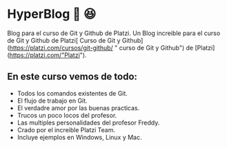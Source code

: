# HyperBlog 📌 :laughing:
Blog para el curso de Git y Github de Platzi.
Un Blog increible para el curso de Git y Github de Platzi[ Curso de Git y Github]
(https://platzi.com/cursos/git-github/ " curso de Git y Github") de [Platzi] (https://platzi.com/"Platzi").
## En este curso vemos de todo:
* Todos los comandos existentes de Git.
* El flujo de trabajo en Git.
* El verdadre amor por las buenas practicas.
* Trucos un poco locos del profesor.
* Las multiples personalidades del profesor Freddy.
* Crado por el increible Platzi Team.
* Incluye ejemplos en Windows, Linux y Mac.
